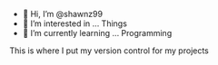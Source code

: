 - 👋 Hi, I’m @shawnz99
- 👀 I’m interested in ... Things
- 🌱 I’m currently learning ... Programming

This is where I put my version control for my projects


<!---
shawnz99/shawnz99 is a ✨ special ✨ repository because its `README.md` (this file) appears on your GitHub profile.
You can click the Preview link to take a look at your changes.
--->
